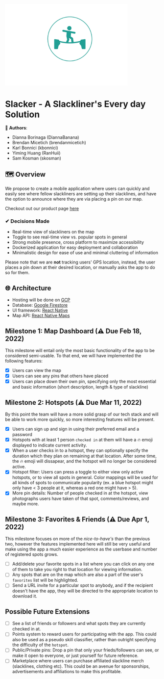 <img src="Slacker-Logo.png" alt="drawing" width="400"/>

# Slacker - A Slackliner's Every day Solution
📝 **Authors**:
- Dianna Borinaga (DiannaBanana)
- Brendan Micetich (brendanmicetich)
- Karl Bonnici (kbonnici)
- Yiming Huang (RanHuii)
- Sam Kosman (skosman)


## 🗺 Overview
We propose to create a mobile application where users can quickly and easily see where fellow slackliners are setting up their slacklines, and have the option to announce where they are via placing a pin on our map.

Checkout out our product page [here](https://sites.google.com/view/csc485a-slacker/home)

### ✔ Decisions Made
* Real-time view of slackliners on the map
* Toggle to see real-time view vs. popular spots in general
* Strong mobile presence, cross platform to maximize accessibility
* Dockerized application for easy deployment and collaboration
* Minimalistic design for ease of use and minimal cluttering of information

Please note that we are **not** tracking users' GPS location, instead, the user places a pin down at their desired location, or manually asks the app to do so for them.

## 🌐 Architecture
* Hosting will be done on [GCP](https://cloud.google.com/)
* Database: [Google Firestore](https://cloud.google.com/firestore)
* UI framework: [React Native](https://reactnative.dev/)
* Map API: [React Native Maps](https://github.com/react-native-maps/react-native-maps)

## Milestone 1: Map Dashboard (⚠ Due Feb 18, 2022)
This milestone will entail only the most basic functionality of the app to be considered semi-usable. To that end, we will have implemented the following features:
- [x] Users can view the map
- [x] Users can see any pins that others have placed
- [x] Users can place down their own pin, specifying only the most essential and basic information (short description, length & type of slackline)

## Milestone 2: Hotspots (⚠ Due Mar 11, 2022)
By this point the team will have a more solid grasp of our tech stack and will be able to work more quickly, so more interesting features will be present.
- [x] Users can sign up and sign in using their preferred email and a password
- [x] Hotspots with at least 1 person `checked in` at them will have a 🔥 emoji displayed to indicate current activity.
- [x] When a user checks in to a hotspot, they can optionally specify the duration which they plan on remaining at that location. After some time, the 🔥 emoji will dissapear, and the hotspot will no longer be considered active.
- [x] Hotspot filter: Users can press a toggle to either view only active hotspots, or to view all spots in general. Color mappings will be used for all kinds of spots to communicate popularity (ex. a blue hotspot might only have < 3 people at it, whereas a red one might have > 5).
- [x] More pin details: Number of people checked in at the hotspot, view photographs users have taken of that spot, comments/reviews, and maybe more.

## Milestone 3: Favorites & Friends (⚠ Due Apr 1, 2022)
This milestone focuses on more of the *nice-to-have's* than the previous two, however the features implemented here will still be very useful and make using the app a much easier experience as the userbase and number of registered spots grows.

- [ ] Add/delete your favorite spots in a list where you can click on any one of them to take you right to that location for viewing information.
- [ ] Any spots that are on the map which are also a part of the user's `favorites` list will be highlighted.
- [ ] Send a URL invite for a particular spot to anybody, and if the recipient doesn't have the app, they will be directed to the appropriate location to download it.

## Possible Future Extensions
- [ ] See a list of friends or followers and what spots they are currently checked in at.
- [ ] Points system to reward users for participating with the app. This could also be used as a pseudo skill classifier, rather than outright specifying the difficulty of the `hotspot`.
- [ ] Public/Private pins: Drop a pin that only your frieds/followers can see, or make it open to everyone, or just yourself for future reference.
- [ ] Marketplace where users can purchase affiliated slackline merch (slacklines, clothing etc). This could be an avenue for sponsorships, advertisements and affiliations to make this profitable.
